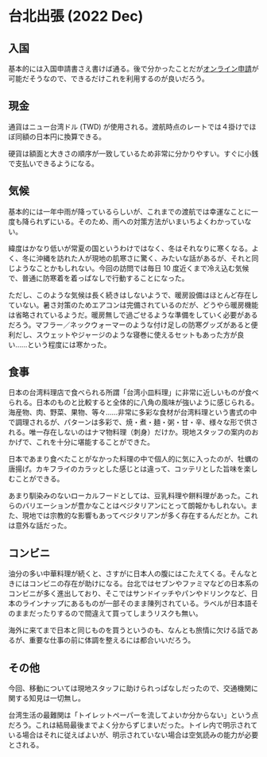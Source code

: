 # 台北出張 (2022 Dec)

## 入国

基本的には入国申請書さえ書けば通る。後で分かったことだが[オンライン申請](https://niaspeedy.immigration.gov.tw/webacard/)が可能だそうなので、できるだけこれを利用するのが良いだろう。

## 現金

通貨はニュー台湾ドル (TWD) が使用される。渡航時点のレートでは４掛けでほぼ同額の日本円に換算できる。

硬貨は額面と大きさの順序が一致しているため非常に分かりやすい。すぐに小銭で支払いできるようになる。

## 気候

基本的には一年中雨が降っているらしいが、これまでの渡航では幸運なことに一度も降られずにいる。そのため、雨への対策方法がいまいちよくわかっていない。

緯度はかなり低いが常夏の国というわけではなく、冬はそれなりに寒くなる。よく、冬に沖縄を訪れた人が現地の肌寒さに驚く、みたいな話があるが、それと同じようなことかもしれない。今回の訪問では毎日 10 度近くまで冷え込む気候で、普通に防寒着を着っぱなしで行動することになった。

ただし、このような気候は長く続きはしないようで、暖房設備はほとんど存在していない。暑さ対策のためエアコンは完備されているのだが、どうやら暖房機能は省略されているようだ。暖房無しで過ごせるような準備をしていく必要があるだろう。マフラー／ネックウォーマーのような付け足しの防寒グッズがあると便利だし、スウェットやジャージのような寝巻に使えるセットもあった方が良い……という程度には寒かった。

## 食事

日本の台湾料理店で食べられる所謂「台湾小皿料理」に非常に近しいものが食べられる。日本のものと比較すると全体的に八角の風味が強いように感じられる。海産物、肉、野菜、果物、等々……非常に多彩な食材が台湾料理という書式の中で調理されるが、パターンは多彩で、焼・煮・麺・粥・甘・辛、様々な形で供される。唯一存在しないのはナマ物料理（刺身）だけか。現地スタッフの案内のおかげで、これを十分に堪能することができた。

日本であまり食べたことがなかった料理の中で個人的に気に入ったのが、牡蠣の唐揚げ。カキフライのカラッとした感じとは違って、コッテリとした旨味を楽しむことができる。

あまり馴染みのないローカルフードとしては、豆乳料理や餅料理があった。これらのバリエーションが豊かなことはベジタリアンにとって朗報かもしれない。また、現地では宗教的な影響もあってベジタリアンが多く存在するんだとか。これは意外な話だった。

## コンビニ

油分の多い中華料理が続くと、さすがに日本人の腹にはこたえてくる。そんなときにはコンビニの存在が助けになる。台北ではセブンやファミマなどの日本系のコンビニが多く進出しており、そこではサンドイッチやパンやドリンクなど、日本のラインナップにあるものが一部そのまま陳列されている。ラベルが日本語そのままだったりするので間違えて買ってしまうリスクも無い。

海外に来てまで日本と同じものを買うというのも、なんとも旅情に欠ける話であるが、重要な仕事の前に体調を整えるには都合いいだろう。

## その他

今回、移動については現地スタッフに助けられっぱなしだったので、交通機関に関する知見は一切無し。

台湾生活の最難関は「トイレットペーパーを流してよいか分からない」という点だろう。これは結局最後までよく分からずじまいだった。トイレ内で明示されている場合はそれに従えばよいが、明示されていない場合は空気読みの能力が必要とされる。
